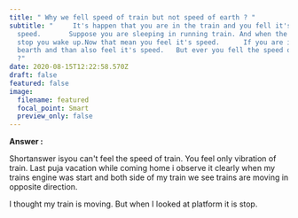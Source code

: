 ```yaml
---
title: " Why we fell speed of train but not speed of earth ? "
subtitle: "     It's happen that you are in the train and you fell it's
  speed.       Suppose you are sleeping in running train. And when the train
  stop you wake up.Now that mean you feel it's speed.      If you are in upper
  bearth and than also feel it's speed.   But ever you fell the speed of earth
  ?"
date: 2020-08-15T12:22:58.570Z
draft: false
featured: false
image:
  filename: featured
  focal_point: Smart
  preview_only: false
---
```

**Answer :**

Shortanswer isyou can't feel the speed of train. You feel only vibration of train. Last puja vacation while coming home i observe it clearly when my trains engine was start and both side of my train we see trains are moving in opposite direction.

I thought my train is moving. But when I looked at platform it is stop.